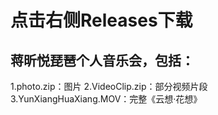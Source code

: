 # 点击右侧Releases下载
## 蒋昕悦琵琶个人音乐会，包括：
1.photo.zip：图片
2.VideoClip.zip：部分视频片段
3.YunXiangHuaXiang.MOV：完整《云想·花想》
